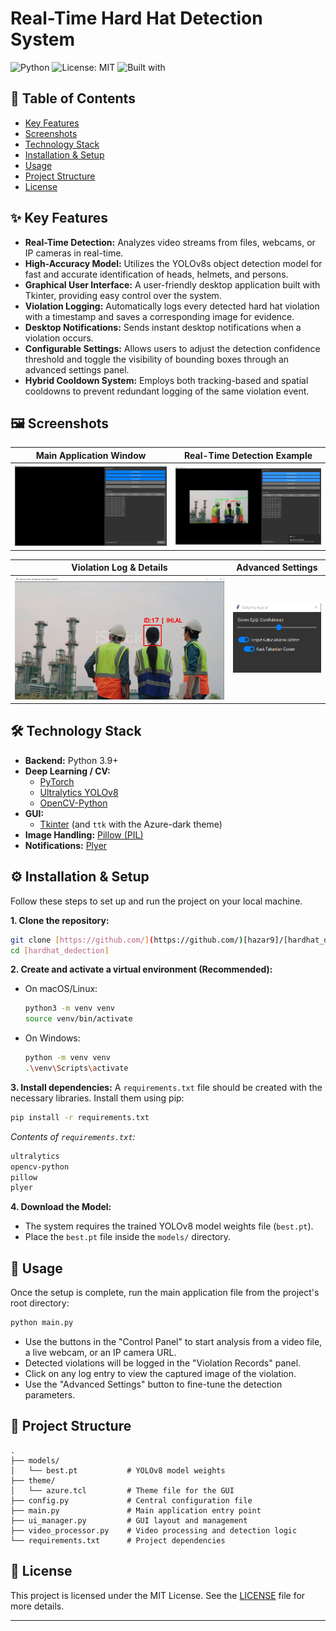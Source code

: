 # Real-Time Hard Hat Detection System

![Python](https://img.shields.io/badge/Python-3.9%2B-blue.svg)
![License: MIT](https://img.shields.io/badge/License-MIT-yellow.svg)
![Built with](https://img.shields.io/badge/Built_with-YOLOv8_&_OpenCV-orange.svg)

## 📖 Table of Contents
- [Key Features](#-key-features)
- [Screenshots](#-screenshots)
- [Technology Stack](#-technology-stack)
- [Installation & Setup](#-installation--setup)
- [Usage](#-usage)
- [Project Structure](#-project-structure)
- [License](#-license)

## ✨ Key Features

- **Real-Time Detection:** Analyzes video streams from files, webcams, or IP cameras in real-time.
- **High-Accuracy Model:** Utilizes the YOLOv8s object detection model for fast and accurate identification of heads, helmets, and persons.
- **Graphical User Interface:** A user-friendly desktop application built with Tkinter, providing easy control over the system.
- **Violation Logging:** Automatically logs every detected hard hat violation with a timestamp and saves a corresponding image for evidence.
- **Desktop Notifications:** Sends instant desktop notifications when a violation occurs.
- **Configurable Settings:** Allows users to adjust the detection confidence threshold and toggle the visibility of bounding boxes through an advanced settings panel.
- **Hybrid Cooldown System:** Employs both tracking-based and spatial cooldowns to prevent redundant logging of the same violation event.

## 🖼️ Screenshots


| Main Application Window | Real-Time Detection Example |
| :---: | :---: |
| *![Main Application Window](screenshots/ss2.png)* | *![Violation Detection](screenshots/ss1.png)* |

| Violation Log & Details | Advanced Settings |
| :---: | :---: |
| *![Violation Log](screenshots/ss4.png)* | *![Settings Panel](screenshots/ss3.png)* |


## 🛠️ Technology Stack

- **Backend:** Python 3.9+
- **Deep Learning / CV:**
  - [PyTorch](https://pytorch.org/)
  - [Ultralytics YOLOv8](https://github.com/ultralytics/ultralytics)
  - [OpenCV-Python](https://opencv.org/)
- **GUI:**
  - [Tkinter](https://docs.python.org/3/library/tkinter.html) (and `ttk` with the Azure-dark theme)
- **Image Handling:** [Pillow (PIL)](https://python-pillow.org/)
- **Notifications:** [Plyer](https://github.com/kivy/plyer)

## ⚙️ Installation & Setup

Follow these steps to set up and run the project on your local machine.

**1. Clone the repository:**
```bash
git clone [https://github.com/](https://github.com/)[hazar9]/[hardhat_dedection].git
cd [hardhat_dedection]
```

**2. Create and activate a virtual environment (Recommended):**
- On macOS/Linux:
  ```bash
  python3 -m venv venv
  source venv/bin/activate
  ```
- On Windows:
  ```bash
  python -m venv venv
  .\venv\Scripts\activate
  ```

**3. Install dependencies:**
A `requirements.txt` file should be created with the necessary libraries. Install them using pip:
```bash
pip install -r requirements.txt
```
*Contents of `requirements.txt`:*
```txt
ultralytics
opencv-python
pillow
plyer
```

**4. Download the Model:**
- The system requires the trained YOLOv8 model weights file (`best.pt`).
- Place the `best.pt` file inside the `models/` directory.

## 🚀 Usage

Once the setup is complete, run the main application file from the project's root directory:

```bash
python main.py
```

- Use the buttons in the "Control Panel" to start analysis from a video file, a live webcam, or an IP camera URL.
- Detected violations will be logged in the "Violation Records" panel.
- Click on any log entry to view the captured image of the violation.
- Use the "Advanced Settings" button to fine-tune the detection parameters.

## 📁 Project Structure

```
.
├── models/
│   └── best.pt           # YOLOv8 model weights
├── theme/
│   └── azure.tcl         # Theme file for the GUI
├── config.py             # Central configuration file
├── main.py               # Main application entry point
├── ui_manager.py         # GUI layout and management
├── video_processor.py    # Video processing and detection logic
└── requirements.txt      # Project dependencies
```

## 📄 License

This project is licensed under the MIT License. See the [LICENSE](LICENSE) file for more details.

---

